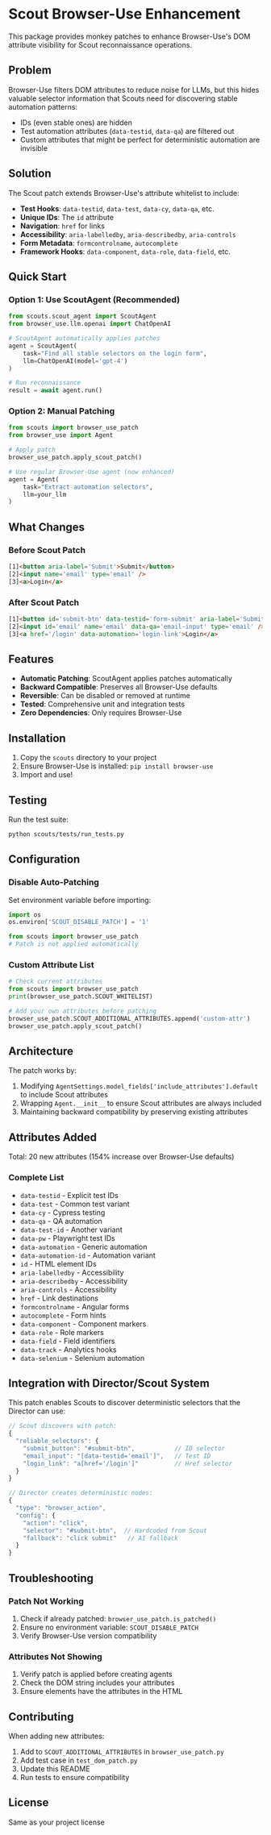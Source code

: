 # Scout Browser-Use Enhancement

This package provides monkey patches to enhance Browser-Use's DOM attribute visibility for Scout reconnaissance operations.

## Problem

Browser-Use filters DOM attributes to reduce noise for LLMs, but this hides valuable selector information that Scouts need for discovering stable automation patterns:

- IDs (even stable ones) are hidden
- Test automation attributes (`data-testid`, `data-qa`) are filtered out
- Custom attributes that might be perfect for deterministic automation are invisible

## Solution

The Scout patch extends Browser-Use's attribute whitelist to include:

- **Test Hooks**: `data-testid`, `data-test`, `data-cy`, `data-qa`, etc.
- **Unique IDs**: The `id` attribute
- **Navigation**: `href` for links
- **Accessibility**: `aria-labelledby`, `aria-describedby`, `aria-controls`
- **Form Metadata**: `formcontrolname`, `autocomplete`
- **Framework Hooks**: `data-component`, `data-role`, `data-field`, etc.

## Quick Start

### Option 1: Use ScoutAgent (Recommended)

```python
from scouts.scout_agent import ScoutAgent
from browser_use.llm.openai import ChatOpenAI

# ScoutAgent automatically applies patches
agent = ScoutAgent(
    task="Find all stable selectors on the login form",
    llm=ChatOpenAI(model='gpt-4')
)

# Run reconnaissance
result = await agent.run()
```

### Option 2: Manual Patching

```python
from scouts import browser_use_patch
from browser_use import Agent

# Apply patch
browser_use_patch.apply_scout_patch()

# Use regular Browser-Use agent (now enhanced)
agent = Agent(
    task="Extract automation selectors",
    llm=your_llm
)
```

## What Changes

### Before Scout Patch
```html
[1]<button aria-label='Submit'>Submit</button>
[2]<input name='email' type='email' />
[3]<a>Login</a>
```

### After Scout Patch
```html
[1]<button id='submit-btn' data-testid='form-submit' aria-label='Submit'>Submit</button>
[2]<input id='email' name='email' data-qa='email-input' type='email' />
[3]<a href='/login' data-automation='login-link'>Login</a>
```

## Features

- **Automatic Patching**: ScoutAgent applies patches automatically
- **Backward Compatible**: Preserves all Browser-Use defaults
- **Reversible**: Can be disabled or removed at runtime
- **Tested**: Comprehensive unit and integration tests
- **Zero Dependencies**: Only requires Browser-Use

## Installation

1. Copy the `scouts` directory to your project
2. Ensure Browser-Use is installed: `pip install browser-use`
3. Import and use!

## Testing

Run the test suite:

```bash
python scouts/tests/run_tests.py
```

## Configuration

### Disable Auto-Patching

Set environment variable before importing:

```python
import os
os.environ['SCOUT_DISABLE_PATCH'] = '1'

from scouts import browser_use_patch
# Patch is not applied automatically
```

### Custom Attribute List

```python
# Check current attributes
from scouts import browser_use_patch
print(browser_use_patch.SCOUT_WHITELIST)

# Add your own attributes before patching
browser_use_patch.SCOUT_ADDITIONAL_ATTRIBUTES.append('custom-attr')
browser_use_patch.apply_scout_patch()
```

## Architecture

The patch works by:

1. Modifying `AgentSettings.model_fields['include_attributes'].default` to include Scout attributes
2. Wrapping `Agent.__init__` to ensure Scout attributes are always included
3. Maintaining backward compatibility by preserving existing attributes

## Attributes Added

Total: 20 new attributes (154% increase over Browser-Use defaults)

### Complete List

- `data-testid` - Explicit test IDs
- `data-test` - Common test variant  
- `data-cy` - Cypress testing
- `data-qa` - QA automation
- `data-test-id` - Another variant
- `data-pw` - Playwright test IDs
- `data-automation` - Generic automation
- `data-automation-id` - Automation variant
- `id` - HTML element IDs
- `aria-labelledby` - Accessibility
- `aria-describedby` - Accessibility
- `aria-controls` - Accessibility
- `href` - Link destinations
- `formcontrolname` - Angular forms
- `autocomplete` - Form hints
- `data-component` - Component markers
- `data-role` - Role markers
- `data-field` - Field identifiers
- `data-track` - Analytics hooks
- `data-selenium` - Selenium automation

## Integration with Director/Scout System

This patch enables Scouts to discover deterministic selectors that the Director can use:

```javascript
// Scout discovers with patch:
{
  "reliable_selectors": {
    "submit_button": "#submit-btn",           // ID selector
    "email_input": "[data-testid='email']",   // Test ID
    "login_link": "a[href='/login']"          // Href selector
  }
}

// Director creates deterministic nodes:
{
  "type": "browser_action",
  "config": {
    "action": "click",
    "selector": "#submit-btn",  // Hardcoded from Scout
    "fallback": "click submit"   // AI fallback
  }
}
```

## Troubleshooting

### Patch Not Working

1. Check if already patched: `browser_use_patch.is_patched()`
2. Ensure no environment variable: `SCOUT_DISABLE_PATCH`
3. Verify Browser-Use version compatibility

### Attributes Not Showing

1. Verify patch is applied before creating agents
2. Check the DOM string includes your attributes
3. Ensure elements have the attributes in the HTML

## Contributing

When adding new attributes:

1. Add to `SCOUT_ADDITIONAL_ATTRIBUTES` in `browser_use_patch.py`
2. Add test case in `test_dom_patch.py`
3. Update this README
4. Run tests to ensure compatibility

## License

Same as your project license